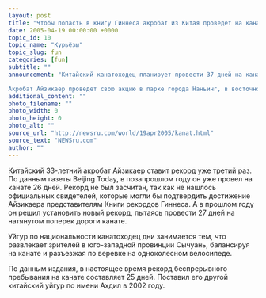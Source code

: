 ```yaml
---
layout: post
title: "Чтобы попасть в книгу Гиннеса акробат из Китая проведет на канате больше месяца"
date: 2005-04-19 00:00:00 +0000
topic_id: 10
topic_name: "Курьёзы"
topic_slug: fun
categories: [fun]
subtitle: ""
announcement: "Китайский канатоходец планирует провести 37 дней на канате.

Акробат Айзикаер проведет свою акцию в парке города Наньинг, в восточной китайской провинции Янджу. Он будет ночевать на специально прикрепленной к канату полке, сообщает Ananova."
additional_content: ""
photo_filename: ""
photo_width: 0
photo_height: 0
photo_alt: ""
source_url: "http://newsru.com/world/19apr2005/kanat.html"
source_text: "NEWSru.com"
author: ""
---
```

Китайский 33-летний акробат Айзикаер ставит рекорд уже третий раз. По данным газеты Beijing Today, в позапрошлом году он уже провел на канате 26 дней. Рекорд не был засчитан, так как не нашлось официальных свидетелей, которые могли бы подтвердить достижение Айзикаера представителям Книги рекордов Гиннеса. А в прошлом году он решил установить новый рекорд, пытаясь провести 27 дней на натянутом поперек дороги канате.

Уйгур по национальности канатоходец дни занимается тем, что развлекает зрителей в юго-западной провинции Сычуань, балансируя на канате и разъезжая по веревке на одноколесном велосипеде.

По данным издания, в настоящее время рекорд беспрерывного пребывания на канате составляет 25 дней. Поставил его другой китайский уйгур по имени Ахдил в 2002 году.
